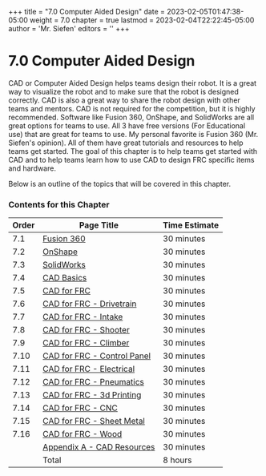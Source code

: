 +++
title = "7.0 Computer Aided Design"
date = 2023-02-05T01:47:38-05:00
weight = 7.0
chapter = true
lastmod = 2023-02-04T22:22:45-05:00
author = 'Mr. Siefen'
editors = ''
+++

# 7.0 Computer Aided Design

CAD or Computer Aided Design helps teams design their robot. It is a great way to visualize the robot and to make sure that the robot is designed correctly. CAD is also a great way to share the robot design with other teams and mentors. CAD is not required for the competition, but it is highly recommended. Software like Fusion 360, OnShape, and SolidWorks are all great options for teams to use. All 3 have free versions (For Educational use) that are great for teams to use. My personal favorite is Fusion 360 (Mr. Siefen's opinion). All of them have great tutorials and resources to help teams get started. The goal of this chapter is to help teams get started with CAD and to help teams learn how to use CAD to design FRC specific items and hardware.

Below is an outline of the topics that will be covered in this chapter.

### Contents for this Chapter

| Order | Page Title | Time Estimate |
| --- | --- | --- |
| 7.1 | [Fusion 360](/cad/fusionfirst) | 30 minutes |
| 7.2 | [OnShape](/cad/onshape) | 30 minutes |
| 7.3 | [SolidWorks](/cad/solidworks) | 30 minutes |
| 7.4 | [CAD Basics](/cad/cad_basics) | 30 minutes |
| 7.5 | [CAD for FRC](/cad/cad_for_frc) | 30 minutes |
| 7.6 | [CAD for FRC - Drivetrain](/cad/cad_for_frc_drivetrain) | 30 minutes |
| 7.7 | [CAD for FRC - Intake](/cad/cad_for_frc_intake) | 30 minutes |
| 7.8 | [CAD for FRC - Shooter](/cad/cad_for_frc_shooter) | 30 minutes |
| 7.9 | [CAD for FRC - Climber](/cad/cad_for_frc_climber) | 30 minutes |
| 7.10 | [CAD for FRC - Control Panel](/cad/cad_for_frc_control_panel) | 30 minutes |
| 7.11 | [CAD for FRC - Electrical](/cad/cad_for_frc_electrical) | 30 minutes |
| 7.12 | [CAD for FRC - Pneumatics](/cad/cad_for_frc_pneumatics) | 30 minutes |
| 7.13 | [CAD for FRC - 3d Printing](/cad/cad_for_frc_3d_printing) | 30 minutes |
| 7.14 | [CAD for FRC - CNC](/cad/cad_for_frc_cnc) | 30 minutes |
| 7.15 | [CAD for FRC - Sheet Metal](/cad/cad_for_frc_sheet_metal) | 30 minutes |
| 7.16 | [CAD for FRC - Wood](/cad/cad_for_frc_wood) | 30 minutes |
|      | [Appendix A - CAD Resources](/cad/appendix_a) | 30 minutes |
|      | Total | 8 hours |